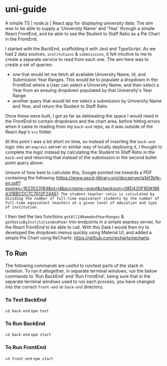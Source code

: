 # uni-guide
A simple TS | node.js | React app for displaying university data.
The aim was to be able to supply a 'University Name' and 'Year' through a simple React FrontEnd, and be able to see the Student to Staff Ratio as a Pie Chart in the FrontEnd.

I started with the BackEnd, scaffolding it with Jest and TypeScript. As we had 2 data sources, `institutions` & `submissions`, it felt intuitive to me to create a separate service to read from each one. The aim here was to create a set of queries:
* one that would let me fetch all available University Name, Id, and Submission Year Ranges. This would be to populate a dropdown in the FrontEnd where a User can select a University Name, and then select a Year from an ensuing dropdown populated by that University's Year Range
* another query that would let me select a submission by University Name and Year, and return the Student to Staff Ratio

Once these were built, I got as far as delineating the space I would need in the FrontEnd to contain dropdowns and the chart area, before hitting errors when it came to reading from my `back-end` repo, as it was outside of the React App's `src` folder. 

At this point I was a bit short on time, so instead of inserting the `back-end` logic into an `express` server or similar way of locally deploying it, I thought to complete the logic instead by calculating the Student to Staff Ratio in the `back-end` and returning that instead of the submission in the second bullet point query above.

Unsure of how best to calculate this, Google pointed me towards a PDF containing the following (https://www.oecd-ilibrary.org/docserver/a1ef3bfe-en.pdf?expires=1623523184&id=id&accname=guest&checksum=08D420F9DA186A31BBCDC7C7612F24AE):
`The student-teacher ratio is calculated by dividing the number of full-time equivalent students by the number of full-time equivalent teachers at a given level of education and type of institution.`

I then tied the two functions `getAllIdNameAndYearRanges` & `getRatioByInstitutionAndYear` into endpoints in a simple express server, for the React FrontEnd to be able to call. With this Data I would then try to developed the dropdown menus quickly using Material UI, and added a simple Pie Chart using ReCharts: https://github.com/recharts/recharts.

## To Run
The following commands are useful to run/test parts of the stack in isolation. To run it altogether, in separate terminal windows, run the below commands to 'Run BackEnd' and 'Run FrontEnd', being sure that in the separate terminal windows used to run each process, you have changed into the correct `front-end` or `back-end` directory.

### To Test BackEnd
`cd back-end`
`npm test`

### To Run BackEnd
`cd back-end`
`npm start`

### To Run FrontEnd
`cd front-end`
`npm start`
